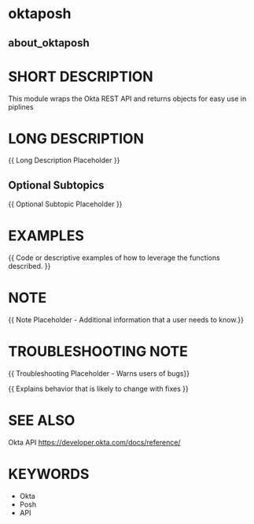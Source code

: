 # oktaposh
## about_oktaposh

# SHORT DESCRIPTION
This module wraps the Okta REST API and returns objects for easy use in piplines

# LONG DESCRIPTION
{{ Long Description Placeholder }}

## Optional Subtopics
{{ Optional Subtopic Placeholder }}

# EXAMPLES
{{ Code or descriptive examples of how to leverage the functions described. }}

# NOTE
{{ Note Placeholder - Additional information that a user needs to know.}}

# TROUBLESHOOTING NOTE
{{ Troubleshooting Placeholder - Warns users of bugs}}

{{ Explains behavior that is likely to change with fixes }}

# SEE ALSO
Okta API https://developer.okta.com/docs/reference/

# KEYWORDS
- Okta
- Posh
- API

